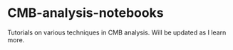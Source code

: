 # CMB-analysis-notebooks
Tutorials on various techniques in CMB analysis. Will be updated as I learn more. 

